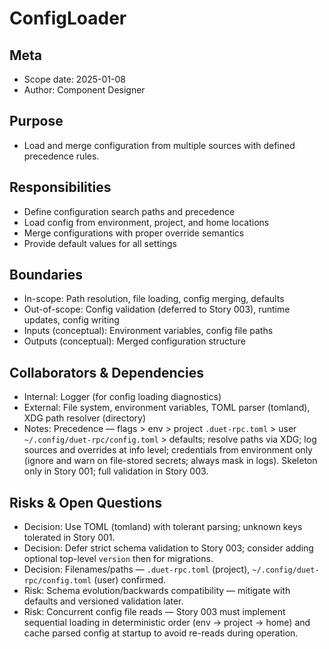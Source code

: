 # ConfigLoader

## Meta
- Scope date: 2025-01-08
- Author: Component Designer

## Purpose
- Load and merge configuration from multiple sources with defined precedence rules.

## Responsibilities
- Define configuration search paths and precedence
- Load config from environment, project, and home locations
- Merge configurations with proper override semantics
- Provide default values for all settings

## Boundaries
- In-scope: Path resolution, file loading, config merging, defaults
- Out-of-scope: Config validation (deferred to Story 003), runtime updates, config writing
- Inputs (conceptual): Environment variables, config file paths
- Outputs (conceptual): Merged configuration structure

## Collaborators & Dependencies
- Internal: Logger (for config loading diagnostics)
- External: File system, environment variables, TOML parser (tomland), XDG path resolver (directory)
- Notes: Precedence — flags > env > project `.duet-rpc.toml` > user `~/.config/duet-rpc/config.toml` > defaults; resolve paths via XDG; log sources and overrides at info level; credentials from environment only (ignore and warn on file-stored secrets; always mask in logs). Skeleton only in Story 001; full validation in Story 003.

## Risks & Open Questions
- Decision: Use TOML (tomland) with tolerant parsing; unknown keys tolerated in Story 001.
- Decision: Defer strict schema validation to Story 003; consider adding optional top-level `version` then for migrations.
- Decision: Filenames/paths — `.duet-rpc.toml` (project), `~/.config/duet-rpc/config.toml` (user) confirmed.
- Risk: Schema evolution/backwards compatibility — mitigate with defaults and versioned validation later.
- Risk: Concurrent config file reads — Story 003 must implement sequential loading in deterministic order (env → project → home) and cache parsed config at startup to avoid re-reads during operation.

